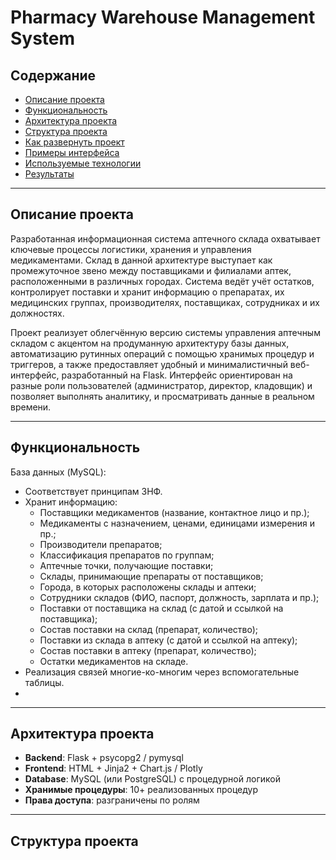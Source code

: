 # Pharmacy Warehouse Management System

## Содержание
- [Описание проекта](#описание-проекта)
- [Функциональность](#функциональность)
- [Архитектура проекта](#архитектура-проекта)
- [Структура проекта](#структура-проекта)
- [Как развернуть проект](#как-развернуть-проект)
- [Примеры интерфейса](#примеры-интерфейса)
- [Используемые технологии](#используемые-технологии)
- [Результаты](#результаты)

---

## Описание проекта
Разработанная информационная система аптечного склада охватывает ключевые процессы логистики, хранения и управления медикаментами. Склад в данной архитектуре выступает как промежуточное звено между поставщиками и филиалами аптек, расположенными в различных городах. Система ведёт учёт остатков, контролирует поставки и хранит информацию о препаратах, их медицинских группах, производителях, поставщиках, сотрудниках и их должностях.

Проект реализует облегчённую версию системы управления аптечным складом с акцентом на продуманную архитектуру базы данных, автоматизацию рутинных операций с помощью хранимых процедур и триггеров, а также предоставляет удобный и минималистичный веб-интерфейс, разработанный на Flask. Интерфейс ориентирован на разные роли пользователей (администратор, директор, кладовщик) и позволяет выполнять аналитику, и просматривать данные в реальном времени.

---

## Функциональность
База данных (MySQL):
- Соответствует принципам 3НФ.
- Хранит информацию:
  - Поставщики медикаментов (название, контактное лицо и пр.);
  - Медикаменты с назначением, ценами, единицами измерения и пр.;
  - Производители препаратов;
  - Классификация препаратов по группам;
  - Аптечные точки, получающие поставки;
  - Склады, принимающие препараты от поставщиков;
  - Города, в которых расположены склады и аптеки;
  - Сотрудники складов (ФИО, паспорт, должность, зарплата и пр.);
  - Поставки от поставщика на склад (с датой и ссылкой на поставщика);
  - Состав поставки на склад (препарат, количество);
  - Поставки из склада в аптеку (с датой и ссылкой на аптеку);
  - Состав поставки в аптеку (препарат, количество);
  - Остатки медикаментов на складе.
- Реализация связей многие-ко-многим через вспомогательные таблицы.
- 


---

## Архитектура проекта
- **Backend**: Flask + psycopg2 / pymysql
- **Frontend**: HTML + Jinja2 + Chart.js / Plotly
- **Database**: MySQL (или PostgreSQL) с процедурной логикой
- **Хранимые процедуры**: 10+ реализованных процедур
- **Права доступа**: разграничены по ролям

---

## Структура проекта


